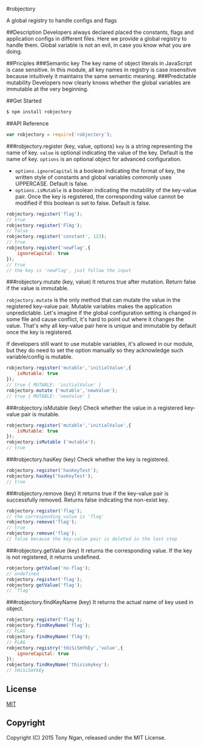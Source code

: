 #robjectory

A global registry to handle configs and flags

##Description
Developers always declared placed the constants, flags and application configs in different files. Here we provide a global registry to handle them. Global variable is not an evil, in case you know what you are doing.

##Priciples
###Semantic key
The key name of object literals in JavaScript is case sensitive. In this module, all key names in registry is case insensitive because intuitively it maintains the same semantic meaning.
###Predictable mutability
Developers now clearly knows whether the global variables are immutable at the very beginning.

##Get Started
```bash
$ npm install robjectory
```

##API Reference
```javascript
var robjectory = require('robjectory');
```

###robjectory.register (key, value, options)
`key` is a string representing the name of key.
`value` is optional indicating the value of the key. Default is the name of key.
`options` is an optional object for advanced configuration.

+ `options.ignoreCapital` is a boolean indicating the format of key, the written style of constants and global variables commonly uses UPPERCASE. Default is false.
+ `options.isMutable` is a boolean indicating the mutability of the key-value pair. Once the key is registered, the corresponding value cannot be modified if this boolean is set to false. Default is false.

```javascript
robjectory.register('flag');
// true
robjectory.register('FlAg');
// false
robjectory.register('constant', 123);
// true
robjectory.register('newFlag',{
    ignoreCapital: true
});
// true
// the key is 'newFlag', just follow the input
```

###robjectory.mutate (key, value)
It returns true after mutation. Return false if the value is immutable.

`robjectory.mutate` is the only method that can mutate the value in the registered key-value pair. Mutable variables makes the application unpredictable. Let's imagine if the global configuration setting is changed in some file and cause conflict, it's hard to point out where it changes the value. That's why all key-value pair here is unique and immutable by default once the key is registered.

If developers still want to use mutable variables, it's allowed in our module, but they do need to set the option manually so they acknowledge such variable/config is mutable.

```javascript
robjectory.register('mutable','initialValue',{
    isMutable: true
});
// true { MUTABLE: 'initialValue' }
robjectory.mutate ('mutable','newValue');
// true { MUTABLE: 'newValue' }
```

###robjectory.isMutable (key)
Check whether the value in a registered key-value pair is mutable.

```javascript
robjectory.register('mutable','initialValue',{
    isMutable: true
});
robjectory.isMutable ('mutable');
// true
```

###robjectory.hasKey (key)
Check whether the key is registered.

```javascript
robjectory.register('hasKeyTest');
robjectory.hasKey('hasKeyTest');
// true
```

###robjectory.remove (key)
It returns true if the key-value pair is successfully removed. Returns false indicating the non-exist key.

```javascript
robjectory.register('flag');
// the corresponding value is 'flag'
robjectory.remove('flag');
// true
robjectory.remove('flag');
// false because the key-value pair is deleted in the last step
```

###robjectory.getValue (key)
It returns the corresponding value. If the key is not registered, it returns undefined.

```javascript
robjectory.getValue('no-flag');
// undefined
robjectory.register('flag');
robjectory.getValue('flag');
// 'flag'
```

###robjectory.findKeyName (key)
It returns the actual name of key used in object.

```javascript
robjectory.register('flag');
robjectory.findKeyName('flag');
// FLAG
robjectory.findKeyName('flAg');
// FLAG
robjectory.registry('tHiSiSmYkEy','value',{
    ignoreCapital: true
});
robjectory.findKeyName('thisismykey');
// tHiSiSmYkEy
```

## License

[MIT](LICENSE)

## Copyright

Copyright (C) 2015 Tony Ngan, released under the MIT License.
